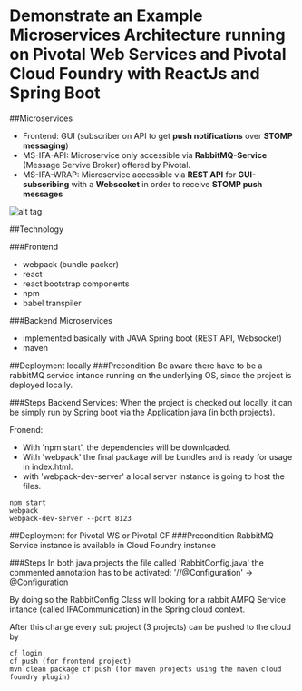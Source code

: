 # Demonstrate an Example Microservices Architecture running on Pivotal Web Services and Pivotal Cloud Foundry with ReactJs and Spring Boot

##Microservices
- Frontend: GUI (subscriber on API to get **push notifications** over **STOMP messaging**) 
- MS-IFA-API: Microservice only accessible via **RabbitMQ-Service** (Message Servive Broker) offered by Pivotal.
- MS-IFA-WRAP: Microservice accessible via **REST API** for **GUI-subscribing** with a **Websocket** in order to receive **STOMP push messages**

![alt tag](https://raw.githubusercontent.com/larswillrich/OrderMgmt/master/Architecture.png)

##Technology

###Frontend
- webpack (bundle packer)
- react
- react bootstrap components
- npm
- babel transpiler

###Backend Microservices
- implemented basically with JAVA Spring boot (REST API, Websocket)
- maven


##Deployment locally
###Precondition
Be aware there have to be a rabbitMQ service intance running on the underlying OS, since the project is deployed locally.

###Steps
Backend Services: When the project is checked out locally, it can be simply run by Spring boot via the Application.java (in both projects).

Fronend: 
- With 'npm start', the dependencies will be downloaded. 
- With 'webpack' the final package will be bundles and is ready for usage in index.html.
- with 'webpack-dev-server' a local server instance is going to host the files.

```
npm start
webpack
webpack-dev-server --port 8123
```

##Deployment for Pivotal WS or Pivotal CF
###Precondition
RabbitMQ Service instance is available in Cloud Foundry instance

###Steps
In both java projects the file called 'RabbitConfig.java' the commented annotation has to be activated:
'//@Configuration' -> @Configuration

By doing so the RabbitConfig Class will looking for a rabbit AMPQ Service intance (called IFACommunication) in the Spring cloud context.

After this change every sub project (3 projects) can be pushed to the cloud by
```
cf login
cf push (for frontend project)
mvn clean package cf:push (for maven projects using the maven cloud foundry plugin)
```
